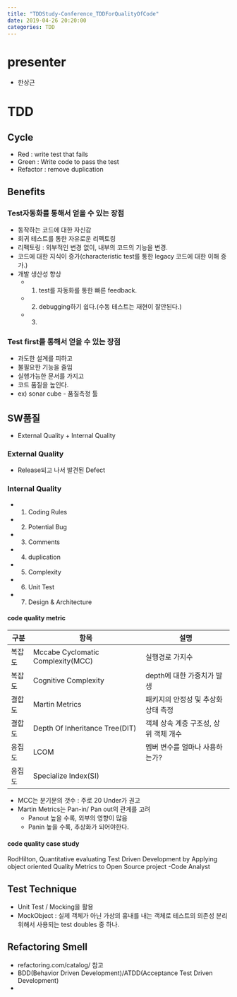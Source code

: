 ```yaml
---
title: "TDDStudy-Conference_TDDForQualityOfCode"
date: 2019-04-26 20:20:00
categories: TDD
---
```

# presenter
- 한상근

# TDD
## Cycle
- Red : write test that fails
- Green : Write code to pass the test
- Refactor : remove duplication

## Benefits
### Test자동화를 통해서 얻을 수 있는 장점
- 동작하는 코드에 대한 자신감
- 회귀 테스트를 통한 자유로운 리펙토링
- 리펙토링 : 외부적인 변경 없이, 내부의 코드의 기능을 변경.
- 코드에 대한 지식이 증가(characteristic test를 통한 legacy 코드에 대한 이해 증가.)
- 개발 생산성 향상
    - 1. test를 자동화를 통한 빠른 feedback.
    - 2. debugging하기 쉽다.(수동 테스트는 재현이 잘안된다.)
    - 3.
### Test first를 통해서 얻을 수 있는 장점
- 과도한 설계를 피하고
- 불필요한 기능을 줄임
- 실행가능한 문서를 가지고
- 코드 품질을 높인다.
- ex) sonar cube - 품질측정 툴

## SW품질
- External Quality + Internal Quality

### External Quality
- Release되고 나서 발견된 Defect

### Internal Quality
- 1. Coding Rules
- 2. Potential Bug
- 3. Comments
- 4. duplication
- 5. Complexity
- 6. Unit Test
- 7. Design & Architecture

#### code quality metric
| 구분 | 항목 | 설명 |
| --- | --- | --- |
| 복잡도 | Mccabe Cyclomatic Complexity(MCC)  | 실행경로 가지수 |
| 복잡도 | Cognitive Complexity  | depth에 대한 가중치가 발생 |
| 결합도 | Martin Metrics | 패키지의 안정성 및 추상화 상태 측정 |
| 결합도 | Depth Of Inheritance Tree(DIT) | 객체 상속 계층 구조성, 상위 객체 개수  |
| 응집도 | LCOM | 멤버 변수를 얼마나 사용하는가? |
| 응집도 | Specialize Index(SI) |   |

- MCC는 분기문의 갯수 : 주로 20 Under가 권고
- Martin Metrics는 Pan-in/ Pan out의 관계를 고려
    - Panout 높을 수록, 외부의 영향이 많음
    - Panin 높을 수록, 추상화가 되어야한다.

#### code quality case study
RodHilton, Quantitative evaluating Test Driven Development by Applying object oriented Quality Metrics to Open Source project
-Code Analyst

## Test Technique
- Unit Test / Mocking을 활용
- MockObject : 실제 객체가 아닌 가상의 흉내를 내는 객체로 테스트의 의존성 분리위해서 사용되는 test doubles 중 하나.

## Refactoring Smell
- refactoring.com/catalog/ 참고
- BDD(Behavior Driven Development)/ATDD(Acceptance Test Driven Development)
- 
